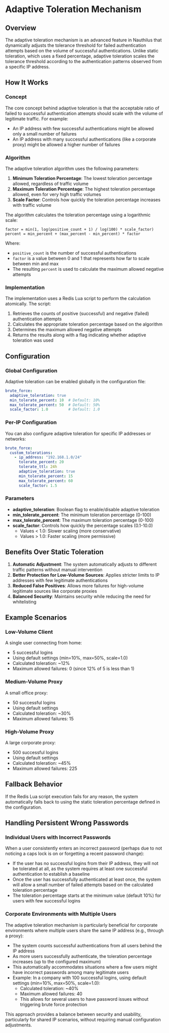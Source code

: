 # Adaptive Toleration Mechanism

## Overview

The adaptive toleration mechanism is an advanced feature in Nauthilus that dynamically adjusts the tolerance threshold for failed authentication attempts based on the volume of successful authentications. Unlike static toleration, which uses a fixed percentage, adaptive toleration scales the tolerance threshold according to the authentication patterns observed from a specific IP address.

## How It Works

### Concept

The core concept behind adaptive toleration is that the acceptable ratio of failed to successful authentication attempts should scale with the volume of legitimate traffic. For example:

- An IP address with few successful authentications might be allowed only a small number of failures
- An IP address with many successful authentications (like a corporate proxy) might be allowed a higher number of failures

### Algorithm

The adaptive toleration algorithm uses the following parameters:

1. **Minimum Toleration Percentage**: The lowest toleration percentage allowed, regardless of traffic volume
2. **Maximum Toleration Percentage**: The highest toleration percentage allowed, even for very high traffic volumes
3. **Scale Factor**: Controls how quickly the toleration percentage increases with traffic volume

The algorithm calculates the toleration percentage using a logarithmic scale:

```
factor = min(1, log(positive_count + 1) / log(100) * scale_factor)
percent = min_percent + (max_percent - min_percent) * factor
```

Where:
- `positive_count` is the number of successful authentications
- `factor` is a value between 0 and 1 that represents how far to scale between min and max
- The resulting `percent` is used to calculate the maximum allowed negative attempts

### Implementation

The implementation uses a Redis Lua script to perform the calculation atomically. The script:

1. Retrieves the counts of positive (successful) and negative (failed) authentication attempts
2. Calculates the appropriate toleration percentage based on the algorithm
3. Determines the maximum allowed negative attempts
4. Returns the results along with a flag indicating whether adaptive toleration was used

## Configuration

### Global Configuration

Adaptive toleration can be enabled globally in the configuration file:

```yaml
brute_force:
  adaptive_toleration: true
  min_tolerate_percent: 10  # Default: 10%
  max_tolerate_percent: 50  # Default: 50%
  scale_factor: 1.0         # Default: 1.0
```

### Per-IP Configuration

You can also configure adaptive toleration for specific IP addresses or networks:

```yaml
brute_force:
  custom_tolerations:
    - ip_address: "192.168.1.0/24"
      tolerate_percent: 20
      tolerate_ttl: 24h
      adaptive_toleration: true
      min_tolerate_percent: 15
      max_tolerate_percent: 60
      scale_factor: 1.5
```

### Parameters

- **adaptive_toleration**: Boolean flag to enable/disable adaptive toleration
- **min_tolerate_percent**: The minimum toleration percentage (0-100)
- **max_tolerate_percent**: The maximum toleration percentage (0-100)
- **scale_factor**: Controls how quickly the percentage scales (0.1-10.0)
  - Values < 1.0: Slower scaling (more conservative)
  - Values > 1.0: Faster scaling (more permissive)

## Benefits Over Static Toleration

1. **Automatic Adjustment**: The system automatically adjusts to different traffic patterns without manual intervention
2. **Better Protection for Low-Volume Sources**: Applies stricter limits to IP addresses with few legitimate authentications
3. **Reduced False Positives**: Allows more failures for high-volume legitimate sources like corporate proxies
4. **Balanced Security**: Maintains security while reducing the need for whitelisting

## Example Scenarios

### Low-Volume Client

A single user connecting from home:
- 5 successful logins
- Using default settings (min=10%, max=50%, scale=1.0)
- Calculated toleration: ~12%
- Maximum allowed failures: 0 (since 12% of 5 is less than 1)

### Medium-Volume Proxy

A small office proxy:
- 50 successful logins
- Using default settings
- Calculated toleration: ~30%
- Maximum allowed failures: 15

### High-Volume Proxy

A large corporate proxy:
- 500 successful logins
- Using default settings
- Calculated toleration: ~45%
- Maximum allowed failures: 225

## Fallback Behavior

If the Redis Lua script execution fails for any reason, the system automatically falls back to using the static toleration percentage defined in the configuration.

## Handling Persistent Wrong Passwords

### Individual Users with Incorrect Passwords

When a user consistently enters an incorrect password (perhaps due to not noticing a caps lock is on or forgetting a recent password change):

- If the user has no successful logins from their IP address, they will not be tolerated at all, as the system requires at least one successful authentication to establish a baseline
- Once the user has successfully authenticated at least once, the system will allow a small number of failed attempts based on the calculated toleration percentage
- The toleration percentage starts at the minimum value (default 10%) for users with few successful logins

### Corporate Environments with Multiple Users

The adaptive toleration mechanism is particularly beneficial for corporate environments where multiple users share the same IP address (e.g., through a proxy):

- The system counts successful authentications from all users behind the IP address
- As more users successfully authenticate, the toleration percentage increases (up to the configured maximum)
- This automatically accommodates situations where a few users might have incorrect passwords among many legitimate users
- Example: In a company with 100 successful logins, using default settings (min=10%, max=50%, scale=1.0):
  - Calculated toleration: ~40%
  - Maximum allowed failures: 40
  - This allows for several users to have password issues without triggering brute force protection

This approach provides a balance between security and usability, particularly for shared IP scenarios, without requiring manual configuration adjustments.
